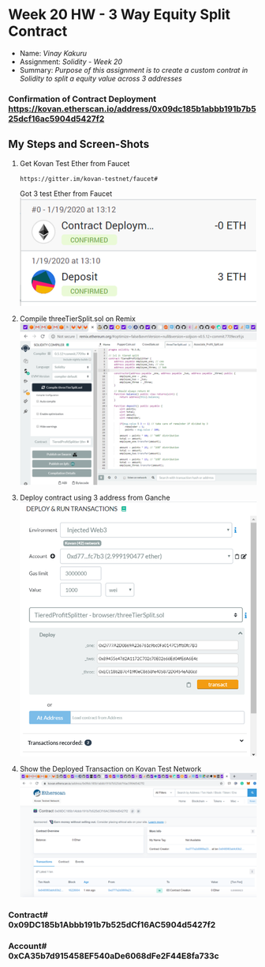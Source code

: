 # Week 20 HW - 3 Way Equity Split Contract

* Name: *Vinay Kakuru*
* Assignment: *Solidity - Week 20*
* Summary: *Purpose of this assignment is to create a custom contrat in Solidity to split a equity value across 3 addresses*

### Confirmation of Contract Deployment https://kovan.etherscan.io/address/0x09dc185b1abbb191b7b525dcf16ac5904d5427f2

## My Steps and Screen-Shots

1) Get Kovan Test Ether from Faucet 
    ```
    https://gitter.im/kovan-testnet/faucet#
    ```
    Got 3 test Ether from Faucet
   ![Faucet](./InitialEther0to3.png) 

2) Compile threeTierSplit.sol on Remix
   ![Compile](./CompileOnRexix.png)

3) Deploy contract using 3 address from Ganche
   ![Deploy](./3WaySplitAddresses.png)

4) Show the Deployed Transaction on Kovan Test Network
   ![Contract](./DeployedContractOnKovan.png)
   
### Contract# 0x09DC185b1Abbb191b7b525dCf16AC5904d5427f2
### Account#  0xCA35b7d915458EF540aDe6068dFe2F44E8fa733c

